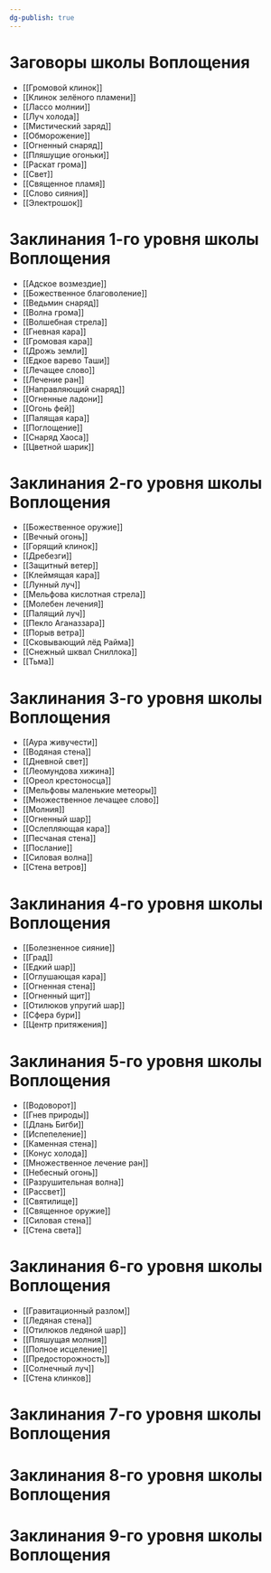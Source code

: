 ```yaml
---
dg-publish: true
---
```

# Заговоры школы Воплощения
- [[Громовой клинок]]
- [[Клинок зелёного пламени]]
- [[Лассо молнии]]
- [[Луч холода]]
- [[Мистический заряд]]
- [[Обморожение]]
- [[Огненный снаряд]]
- [[Пляшущие огоньки]]
- [[Раскат грома]]
- [[Свет]]
- [[Священное пламя]]
- [[Слово сияния]]
- [[Электрошок]]
# Заклинания 1-го уровня школы Воплощения
- [[Адское возмездие]]
- [[Божественное благоволение]]
- [[Ведьмин снаряд]]
- [[Волна грома]]
- [[Волшебная стрела]]
- [[Гневная кара]]
- [[Громовая кара]]
- [[Дрожь земли]]
- [[Едкое варево Таши]]
- [[Лечащее слово]]
- [[Лечение ран]]
- [[Направляющий снаряд]]
- [[Огненные ладони]]
- [[Огонь фей]]
- [[Палящая кара]]
- [[Поглощение]]
- [[Снаряд Хаоса]]
- [[Цветной шарик]]
# Заклинания 2-го уровня школы Воплощения
- [[Божественное оружие]]
- [[Вечный огонь]]
- [[Горящий клинок]]
- [[Дребезги]]
- [[Защитный ветер]]
- [[Клеймящая кара]]
- [[Лунный луч]]
- [[Мельфова кислотная стрела]]
- [[Молебен лечения]]
- [[Палящий луч]]
- [[Пекло Аганаззара]]
- [[Порыв ветра]]
- [[Сковывающий лёд Райма]]
- [[Снежный шквал Сниллока]]
- [[Тьма]]
# Заклинания 3-го уровня школы Воплощения
- [[Аура живучести]]
- [[Водяная стена]]
- [[Дневной свет]]
- [[Леомундова хижина]]
- [[Ореол крестоносца]]
- [[Мельфовы маленькие метеоры]]
- [[Множественное лечащее слово]]
- [[Молния]]
- [[Огненный шар]]
- [[Ослепляющая кара]]
- [[Песчаная стена]]
- [[Послание]]
- [[Силовая волна]]
- [[Стена ветров]]
# Заклинания 4-го уровня школы Воплощения
- [[Болезненное сияние]]
- [[Град]]
- [[Едкий шар]]
- [[Оглушающая кара]]
- [[Огненная стена]]
- [[Огненный щит]]
- [[Отилюков упругий шар]]
- [[Сфера бури]]
- [[Центр притяжения]]
# Заклинания 5-го уровня школы Воплощения
- [[Водоворот]]
- [[Гнев природы]]
- [[Длань Бигби]]
- [[Испепеление]]
- [[Каменная стена]]
- [[Конус холода]]
- [[Множественное лечение ран]]
- [[Небесный огонь]]
- [[Разрушительная волна]]
- [[Рассвет]]
- [[Святилище]]
- [[Священное оружие]]
- [[Силовая стена]]
- [[Стена света]]
# Заклинания 6-го уровня школы Воплощения
- [[Гравитационный разлом]]
- [[Ледяная стена]]
- [[Отилюков ледяной шар]]
- [[Пляшущая молния]]
- [[Полное исцеление]]
- [[Предосторожность]]
- [[Солнечный луч]]
- [[Стена клинков]]
# Заклинания 7-го уровня школы Воплощения
# Заклинания 8-го уровня школы Воплощения
# Заклинания 9-го уровня школы Воплощения
